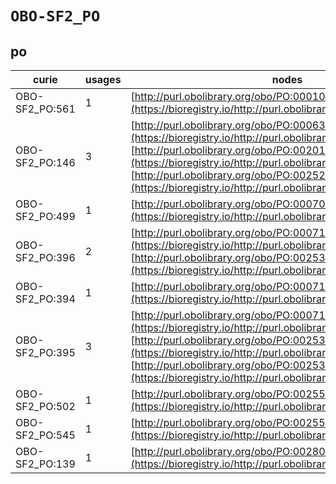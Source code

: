 # `OBO-SF2_PO`

## po

| curie          |   usages | nodes                                                                                                                                                                                                                                                                                                                                       |
|----------------|----------|---------------------------------------------------------------------------------------------------------------------------------------------------------------------------------------------------------------------------------------------------------------------------------------------------------------------------------------------|
| OBO-SF2_PO:561 |        1 | [http://purl.obolibrary.org/obo/PO:0001019](https://bioregistry.io/http://purl.obolibrary.org/obo/PO:0001019)                                                                                                                                                                                                                               |
| OBO-SF2_PO:146 |        3 | [http://purl.obolibrary.org/obo/PO:0006326](https://bioregistry.io/http://purl.obolibrary.org/obo/PO:0006326), [http://purl.obolibrary.org/obo/PO:0020142](https://bioregistry.io/http://purl.obolibrary.org/obo/PO:0020142), [http://purl.obolibrary.org/obo/PO:0025204](https://bioregistry.io/http://purl.obolibrary.org/obo/PO:0025204) |
| OBO-SF2_PO:499 |        1 | [http://purl.obolibrary.org/obo/PO:0007016](https://bioregistry.io/http://purl.obolibrary.org/obo/PO:0007016)                                                                                                                                                                                                                               |
| OBO-SF2_PO:396 |        2 | [http://purl.obolibrary.org/obo/PO:0007130](https://bioregistry.io/http://purl.obolibrary.org/obo/PO:0007130), [http://purl.obolibrary.org/obo/PO:0025341](https://bioregistry.io/http://purl.obolibrary.org/obo/PO:0025341)                                                                                                                |
| OBO-SF2_PO:394 |        1 | [http://purl.obolibrary.org/obo/PO:0007132](https://bioregistry.io/http://purl.obolibrary.org/obo/PO:0007132)                                                                                                                                                                                                                               |
| OBO-SF2_PO:395 |        3 | [http://purl.obolibrary.org/obo/PO:0007134](https://bioregistry.io/http://purl.obolibrary.org/obo/PO:0007134), [http://purl.obolibrary.org/obo/PO:0025340](https://bioregistry.io/http://purl.obolibrary.org/obo/PO:0025340), [http://purl.obolibrary.org/obo/PO:0025342](https://bioregistry.io/http://purl.obolibrary.org/obo/PO:0025342) |
| OBO-SF2_PO:502 |        1 | [http://purl.obolibrary.org/obo/PO:0025500](https://bioregistry.io/http://purl.obolibrary.org/obo/PO:0025500)                                                                                                                                                                                                                               |
| OBO-SF2_PO:545 |        1 | [http://purl.obolibrary.org/obo/PO:0025577](https://bioregistry.io/http://purl.obolibrary.org/obo/PO:0025577)                                                                                                                                                                                                                               |
| OBO-SF2_PO:139 |        1 | [http://purl.obolibrary.org/obo/PO:0028003](https://bioregistry.io/http://purl.obolibrary.org/obo/PO:0028003)                                                                                                                                                                                                                               |
